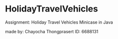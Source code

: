 # HolidayTravelVehicles
Assignment: Holiday Travel Vehicles Minicase in Java

made by: Chayocha Thongprasert ID: 6688131
